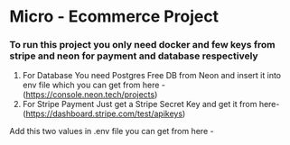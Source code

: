 # Micro - Ecommerce Project

### To run this project you only need docker and few keys from stripe and neon for payment and database respectively

1. For Database You need Postgres Free DB from Neon and insert it into env file which you can get from here - (https://console.neon.tech/projects)
2. For Stripe Payment Just get a Stripe Secret Key and get it from here- (https://dashboard.stripe.com/test/apikeys)

Add this two values in .env file you can get from here - 
